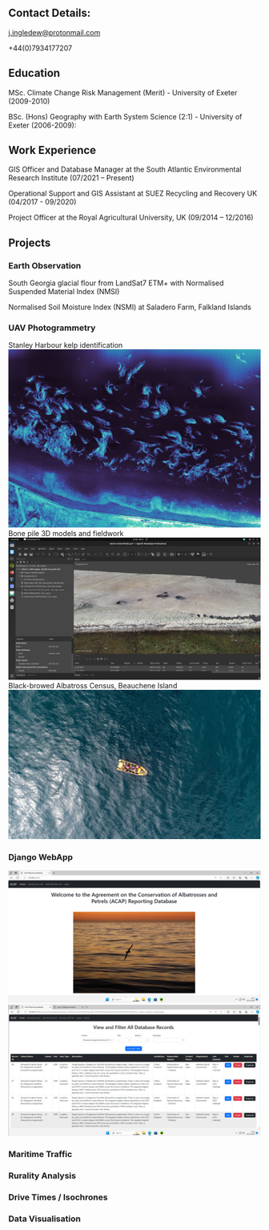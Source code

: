 ## Contact Details:
j.ingledew@protonmail.com

+44(0)7934177207

## Education
MSc. Climate Change Risk Management (Merit) - University of Exeter (2009-2010)

BSc. (Hons) Geography with Earth System Science (2:1) - University of Exeter (2006-2009):

## Work Experience
GIS Officer and Database Manager at the South Atlantic Environmental Research Institute (07/2021 – Present)

Operational Support and GIS Assistant at SUEZ Recycling and Recovery UK (04/2017 - 09/2020)

Project Officer at the Royal Agricultural University, UK (09/2014 – 12/2016)

## Projects

### Earth Observation
  
  South Georgia glacial flour from LandSat7 ETM+ with Normalised Suspended Material Index (NMSI)
  
  Normalised Soil Moisture Index (NSMI) at Saladero Farm, Falkland Islands

### UAV Photogrammetry
  Stanley Harbour kelp identification
    ![Kelp](https://github.com/jingledew/portfolio/raw/main/images/photo_3.jpg)
  Bone pile 3D models and fieldwork
    ![Bones](https://github.com/jingledew/portfolio/raw/main/images/photo_6.png)
  Black-browed Albatross Census, Beauchene Island
    ![Beauchene](https://github.com/jingledew/portfolio/raw/main/images/photo_1.jpg)
### Django WebApp
  ![WebApp](https://github.com/jingledew/portfolio/raw/main/images/photo_4.png)
  ![WebApp](https://github.com/jingledew/portfolio/raw/main/images/photo_5.png)
### Maritime Traffic

### Rurality Analysis

### Drive Times / Isochrones

### Data Visualisation




























